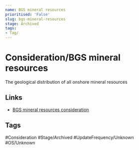 ```yaml
---
name: BGS mineral resources
prioritised: 'False'
slug: bgs-mineral-resources
stage: Archived
tags:
- Tag/
---
```


# Consideration/BGS mineral resources

The geological distribution of all onshore mineral resources

## Links

* [BGS mineral resources consideration](https://design.planning.data.gov.uk/planning-consideration/bgs-mineral-resources)

## Tags

#Consideration #Stage/Archived #UpdateFrequency/Unknown #OS/Unknown